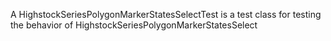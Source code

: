 A HighstockSeriesPolygonMarkerStatesSelectTest is a test class for testing the behavior of HighstockSeriesPolygonMarkerStatesSelect